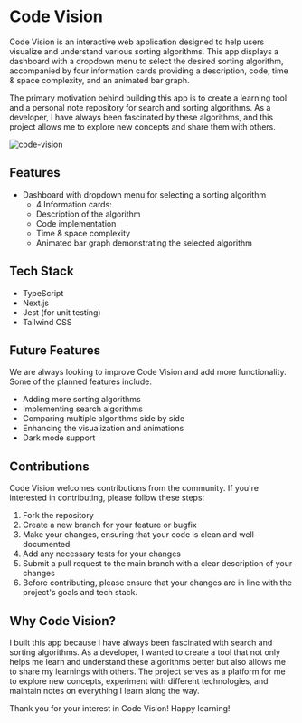 # Code Vision

Code Vision is an interactive web application designed to help users visualize and understand various sorting algorithms. This app displays a dashboard with a dropdown menu to select the desired sorting algorithm, accompanied by four information cards providing a description, code, time & space complexity, and an animated bar graph.

The primary motivation behind building this app is to create a learning tool and a personal note repository for search and sorting algorithms. As a developer, I have always been fascinated by these algorithms, and this project allows me to explore new concepts and share them with others.

![code-vision](https://github.com/VictorApaez/code-vision/assets/56009643/fba73f46-e129-400c-a44e-cf1442c3a762)

## Features

- Dashboard with dropdown menu for selecting a sorting algorithm
  - 4 Information cards:
  - Description of the algorithm
  - Code implementation
  - Time & space complexity
  - Animated bar graph demonstrating the selected algorithm

## Tech Stack

- TypeScript
- Next.js
- Jest (for unit testing)
- Tailwind CSS

## Future Features

We are always looking to improve Code Vision and add more functionality. Some of the planned features include:

- Adding more sorting algorithms
- Implementing search algorithms
- Comparing multiple algorithms side by side
- Enhancing the visualization and animations
- Dark mode support

## Contributions

Code Vision welcomes contributions from the community. If you're interested in contributing, please follow these steps:

1. Fork the repository
2. Create a new branch for your feature or bugfix
3. Make your changes, ensuring that your code is clean and well-documented
4. Add any necessary tests for your changes
5. Submit a pull request to the main branch with a clear description of your changes
6. Before contributing, please ensure that your changes are in line with the project's goals and tech stack.

## Why Code Vision?

I built this app because I have always been fascinated with search and sorting algorithms. As a developer, I wanted to create a tool that not only helps me learn and understand these algorithms better but also allows me to share my learnings with others. The project serves as a platform for me to explore new concepts, experiment with different technologies, and maintain notes on everything I learn along the way.

Thank you for your interest in Code Vision! Happy learning!
